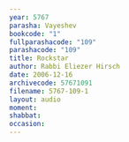 ```yaml
---
year: 5767
parasha: Vayeshev
bookcode: "1"
fullparashacode: "109"
parashacode: "109"
title: Rockstar
author: Rabbi Eliezer Hirsch
date: 2006-12-16
archivecode: 57671091
filename: 5767-109-1
layout: audio
moment: 
shabbat: 
occasion: 
---
```

